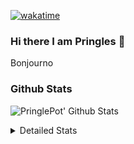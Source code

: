[![wakatime](https://wakatime.com/badge/user/abd317df-612e-44b4-8787-15db7b574b2f.svg)](https://wakatime.com/@abd317df-612e-44b4-8787-15db7b574b2f)
### Hi there I am Pringles 👋

Bonjourno

### Github Stats
![PringlePot' Github Stats](https://github-readme-stats.vercel.app/api?username=PringlePot&show_icons=true&theme=dark&count_private=true)

<details>
  <summary>Detailed Stats</summary>
    
<!--START_SECTION:waka-->
![Code Time](http://img.shields.io/badge/Code%20Time-382%20hrs%2011%20mins-blue)

![Profile Views](http://img.shields.io/badge/Profile%20Views-3-blue)

![Lines of code](https://img.shields.io/badge/From%20Hello%20World%20I%27ve%20Written-110%20Thousand%20lines%20of%20code-blue)

**🐱 My GitHub Data** 

> 🏆 26 Contributions in the Year 2022
 > 
> 📦 90.5 kB Used in GitHub's Storage 
 > 
> 💼 Opted to Hire
 > 
> 📜 9 Public Repositories 
 > 
> 🔑 11 Private Repositories  
 > 
**I'm an Early 🐤** 

```text
🌞 Morning    121 commits    ████░░░░░░░░░░░░░░░░░░░░░   18.25% 
🌆 Daytime    271 commits    ██████████░░░░░░░░░░░░░░░   40.87% 
🌃 Evening    271 commits    ██████████░░░░░░░░░░░░░░░   40.87% 
🌙 Night      0 commits      ░░░░░░░░░░░░░░░░░░░░░░░░░   0.0%

```
📅 **I'm Most Productive on Sunday** 

```text
Monday       130 commits    █████░░░░░░░░░░░░░░░░░░░░   19.61% 
Tuesday      56 commits     ██░░░░░░░░░░░░░░░░░░░░░░░   8.45% 
Wednesday    69 commits     ██░░░░░░░░░░░░░░░░░░░░░░░   10.41% 
Thursday     94 commits     ███░░░░░░░░░░░░░░░░░░░░░░   14.18% 
Friday       45 commits     █░░░░░░░░░░░░░░░░░░░░░░░░   6.79% 
Saturday     121 commits    ████░░░░░░░░░░░░░░░░░░░░░   18.25% 
Sunday       148 commits    █████░░░░░░░░░░░░░░░░░░░░   22.32%

```


📊 **This Week I Spent My Time On** 

```text
⌚︎ Time Zone: Europe/Amsterdam

💬 Programming Languages: 
TypeScript               6 hrs 57 mins       ████████████████░░░░░░░░░   66.13% 
Go                       1 hr 31 mins        ███░░░░░░░░░░░░░░░░░░░░░░   14.42% 
CSS                      54 mins             ██░░░░░░░░░░░░░░░░░░░░░░░   8.65% 
Docker                   16 mins             ░░░░░░░░░░░░░░░░░░░░░░░░░   2.55% 
HTML                     15 mins             ░░░░░░░░░░░░░░░░░░░░░░░░░   2.52%

🔥 Editors: 
WebStorm                 8 hrs 1 min         ███████████████████░░░░░░   76.38% 
GoLand                   2 hrs 7 mins        █████░░░░░░░░░░░░░░░░░░░░   20.22% 
Sublime Text             21 mins             ░░░░░░░░░░░░░░░░░░░░░░░░░   3.4%

🐱‍💻 Projects: 
Frontend                 8 hrs 22 mins       ████████████████████░░░░░   79.58% 
Backend                  54 mins             ██░░░░░░░░░░░░░░░░░░░░░░░   8.69% 
MCsniperGO               52 mins             ██░░░░░░░░░░░░░░░░░░░░░░░   8.33% 
Unknown Project          21 mins             ░░░░░░░░░░░░░░░░░░░░░░░░░   3.4%

💻 Operating System: 
Windows                  10 hrs 9 mins       ████████████████████████░   96.6% 
Mac                      21 mins             ░░░░░░░░░░░░░░░░░░░░░░░░░   3.4%

```

**I Mostly Code in Java** 

```text
Java                     7 repos             ███████████░░░░░░░░░░░░░░   43.75% 
JavaScript               2 repos             ███░░░░░░░░░░░░░░░░░░░░░░   12.5% 
TypeScript               2 repos             ███░░░░░░░░░░░░░░░░░░░░░░   12.5% 
Python                   1 repo              █░░░░░░░░░░░░░░░░░░░░░░░░   6.25% 
Kotlin                   1 repo              █░░░░░░░░░░░░░░░░░░░░░░░░   6.25%

```


**Timeline**

![Chart not found](https://raw.githubusercontent.com/PringlePot/PringlePot/main/charts/bar_graph.png) 


 Last Updated on 01/02/2022 00:44:16 UTC
<!--END_SECTION:waka-->

</details>
